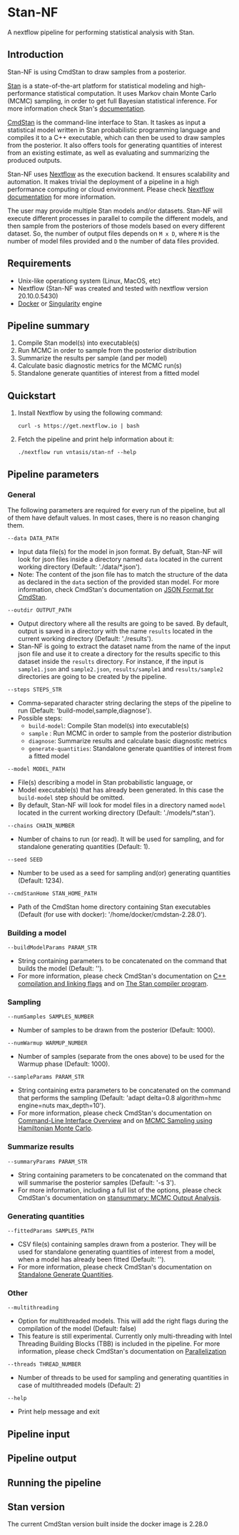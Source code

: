 # Stan-NF

A nextflow pipeline for performing statistical analysis with Stan. 

## Introduction

Stan-NF is using CmdStan to draw samples from a posterior.

[Stan](https://mc-stan.org/) is a state-of-the-art platform for statistical modeling and high-performance statistical computation. It uses Markov chain Monte Carlo (MCMC) sampling, in order to get full Bayesian statistical inference. For more information check Stan's [documentation](https://mc-stan.org/user/documentation/).

[CmdStan](https://mc-stan.org/users/interfaces/cmdstan) is the command-line interface to Stan. It taskes as input a statistical model written in Stan probabilistic programming language and compiles it to a C++ executable, which can then be used to draw samples from the posterior. It also offers tools for generating quantities of interest from an existing estimate, as well as evaluating and summarizing the produced outputs.

Stan-NF uses [Nextflow](http://www.nextflow.io) as the execution backend. It ensures scalability and automation. It makes trivial the deployment of a pipeline in a high performance computing or cloud environment. Please check [Nextflow documentation](http://www.nextflow.io/docs/latest/index.html) for more information. 

The user may provide multiple Stan models and/or datasets. Stan-NF will execute different processes in parallel to compile the different models, and then sample from the posteriors of those models based on every different dataset. So, the number of output files depends on `M x D`, where `M` is the number of model files provided and `D` the number of data files provided.


## Requirements

- Unix-like operationg system (Linux, MacOS, etc)
- Nextflow (Stan-NF was created and tested with nextflow version 20.10.0.5430)
- [Docker](https://www.docker.com/) or [Singularity](http://singularity.lbl.gov) engine

## Pipeline summary

1. Compile Stan model(s) into executable(s)
2. Run MCMC in order to sample from the posterior distribution
3. Summarize the results per sample (and per model)
4. Calculate basic diagnostic metrics for the MCMC run(s)
5. Standalone generate quantities of interest from a fitted model

## Quickstart

1. Install Nextflow by using the following command:

    ```
    curl -s https://get.nextflow.io | bash
    ```

2. Fetch the pipeline and print help information about it:

    ```
    ./nextflow run vntasis/stan-nf --help
    ```

## Pipeline parameters

### General

The following parameters are required for every run of the pipeline, but all of them have default values. In most cases, there is no reason changing them.

`--data DATA_PATH`
- Input data file(s) for the model in json format. By defualt, Stan-NF will look for json files inside a directory named `data` located in the current working directory (Default: './data/*.json').
- Note: The content of the json file has to match the structure of the data as declared in the `data` section of the provided stan model. For more information, check CmdStan's documentation on [JSON Format for CmdStan](https://mc-stan.org/docs/2_28/cmdstan-guide/json.html).

`--outdir OUTPUT_PATH`
- Output directory where all the results are going to be saved. By default, output is saved in a directory with the name `results` located in the current working directory (Default: './results').
- Stan-NF is going to extract the dataset name from the name of the input json file and use it to create a directory for the results specific to this dataset inside the `results` directory. For instance, if the input is `sample1.json` and `sample2.json`, `results/sample1` and `results/sample2` directories are going to be created by the pipeline.

`--steps STEPS_STR`
- Comma-separated character string declaring the steps of the pipeline to run (Default: 'build-model,sample,diagnose').
- Possible steps: 
  * `build-model`: Compile Stan model(s) into executable(s)
  * `sample` : Run MCMC in order to sample from the posterior distribution
  * `diagnose`: Summarize results and calculate basic diagnostic metrics
  * `generate-quantities`: Standalone generate quantities of interest from a fitted model


`--model MODEL_PATH`
- File(s) describing a model in Stan probabilistic language, or
- Model executable(s) that has already been generated. In this case the `build-model` step should be omitted. 
- By default, Stan-NF will look for model files in a directory named `model` located in the current working directory (Default: './models/*.stan').

`--chains CHAIN_NUMBER`
- Number of chains to run (or read). It will be used for sampling, and for standalone generating quantities (Default: 1).

`--seed SEED`
- Number to be used as a seed for sampling and(or) generating quantities (Default: 1234).

`--cmdStanHome STAN_HOME_PATH`
- Path of the CmdStan home directory containing Stan executables (Default (for use with docker): '/home/docker/cmdstan-2.28.0').


### Building a model

`--buildModelParams PARAM_STR`
- String containing parameters to be concatenated on the command that builds the model (Default: '').
- For more information, please check CmdStan's documentation on [C++ compilation and linking flags](https://mc-stan.org/docs/2_28/cmdstan-guide/compiling-a-stan-program.html#c-compilation-and-linking-flags) and on [The Stan compiler program](https://mc-stan.org/docs/2_28/cmdstan-guide/stanc.html#the-stan-compiler-program).


### Sampling
`--numSamples SAMPLES_NUMBER`
- Number of samples to be drawn from the posterior (Default: 1000).

`--numWarmup WARMUP_NUMBER`
- Number of samples (separate from the ones above) to be used for the Warmup phase (Default: 1000).

`--sampleParams PARAM_STR`
- String containing extra parameters to be concatenated on the command that performs the sampling (Default: 'adapt delta=0.8 algorithm=hmc engine=nuts max_depth=10').
- For more information, please check CmdStan's documentation on [Command-Line Interface Overview](https://mc-stan.org/docs/2_28/cmdstan-guide/command-line-interface-overview.html) and on [MCMC Sampling using Hamiltonian Monte Carlo](https://mc-stan.org/docs/2_28/cmdstan-guide/mcmc-config.html).


### Summarize results

`--summaryParams PARAM_STR`
- String containing parameters to be concatenated on the command that will summarise the posterior samples (Default: '-s 3').
- For more information, including a full list of the options, please check CmdStan's documentation on [stansummary: MCMC Output Analysis](https://mc-stan.org/docs/2_28/cmdstan-guide/stansummary.html).


### Generating quantities

`--fittedParams SAMPLES_PATH`
- CSV file(s) containing samples drawn from a posterior. They will be used for standalone generating quantities of interest from a model, when a model has already been fitted (Default: '').
- For more information, please check CmdStan's documentation on [Standalone Generate Quantities](https://mc-stan.org/docs/2_28/cmdstan-guide/standalone-generate-quantities.html).


### Other
`--multithreading`
- Option for multithreaded models. This will add the right flags during the compilation of the model (Default: false)
- This feature is still experimental. Currently only multi-threading with Intel Threading Building Blocks (TBB) is included in the pipeline. For more information, please check CmdStan's documentation on [Parallelization](https://mc-stan.org/docs/2_28/cmdstan-guide/parallelization.html)

`--threads THREAD_NUMBER`
- Number of threads to be used for sampling and generating quantities in case of multithreaded models (Default: 2)

`--help`
- Print help message and exit

## Pipeline input
## Pipeline output
## Running the pipeline

## Stan version

The current CmdStan version built inside the docker image is 2.28.0
